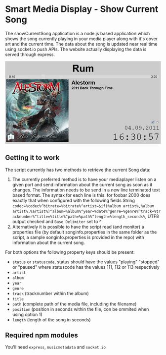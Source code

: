 Smart Media Display - Show Current Song
============================================

The showCurrentSong application is a node.js based application which shows the song currently
playing in your media player along with it's cover art and the current time.
The data about the song is updated near real time using socket.io push APIs.
The website actually displaying the data is served through express.

![Screenshot](https://github.com/FrzMe/smartdisplay-media/blob/master/Screenshot.png?raw=true "The webapp showing a playing song")

Getting it to work
-------------------------------------------
The script currently has two methods to retrieve the current Song data:

1. The currently preferred method is to have your mediaplayer listen on a given port and send information about the current song as soon as it changes.
   The information needs to be send in a new line terminated text based format. The syntax for each line is this:
   for foobar 2000 does exactly that when configured with the following fields String
   `codec=%codec%^bitrate=%bitrate%^artist=$if(%album artist%,%album artist%,%artist%)^album=%album%^year=%date%^genre=%genre%^track=%tracknumber%^title=%title%^path=%path%^length=%length_seconds%`, UTF8 output checked and `Base Delimiter` set to ^
2. Alternatively it is possible to have the script read (and monitor) a properties file (by default songinfo.properties in the same folder as the script, a sample songinfo.properties is provided in the repo) with information about the current song. 

For both options the following property keys should be present:

 * `status` or `statuscode`, status should have the values "playing" "stopped" or "paused" where statuscode has the values 111, 112 or 113 respectively
 * `artist`
 * `album`
 * `year`
 * `genre`
 * `track` (tracknumber within the album)
 * `title`
 * `path` (complete path of the media file, including the filename)
 * `position` (position in seconds within the file, con be ommited when using option 1)
 * `length` (length of the song in seconds)
 
 Required npm modules
 -------------------
 You'll need `express`, `musicmetadata` and `socket.io`